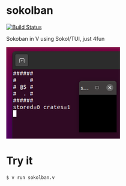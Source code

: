 # sokolban
[![Build Status][VWorkflowBadge]][WorkflowUrl]

Sokoban in V using Sokol/TUI, just 4fun

![Screenshot of sokolban](sokolban.png)

# Try it
```
$ v run sokolban.v
```

[VWorkflowBadge]: https://github.com/nsauzede/sokolban/workflows/V/badge.svg
[WorkflowUrl]: https://github.com/nsauzede/sokolban/commits/main
